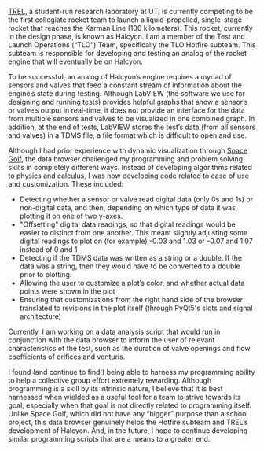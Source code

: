 [TREL](https://texasrocketlab.com/), a student-run research laboratory at UT, is currently competing to be the first collegiate rocket team to launch a liquid-propelled, single-stage rocket that reaches the Karman Line (100 kilometers). This rocket, currently in the design phase, is known as Halcyon. I am a member of the Test and Launch Operations (“TLO”) Team, specifically the TLO Hotfire subteam. This subteam is responsible for developing and testing an analog of the rocket engine that will eventually be on Halcyon.

To be successful, an analog of Halcyon’s engine requires a myriad of sensors and valves that feed a constant stream of information about the engine’s state during testing. Although LabVIEW (the software we use for designing and running tests) provides helpful graphs that show a sensor’s or valve’s output in real-time, it does not provide an interface for the data from multiple sensors and valves to be visualized in one combined graph. In addition, at the end of tests, LabVIEW stores the test’s data (from all sensors and valves) in a TDMS file, a file format which is difficult to open and use.

Although I had prior experience with dynamic visualization through [Space Golf](https://github.com/andy1503hsu/Space-Golf), the data browser challenged my programming and problem solving skills in completely different ways. Instead of developing algorithms related to physics and calculus, I was now developing code related to ease of use and customization. These included:

-	Detecting whether a sensor or valve read digital data (only 0s and 1s) or non-digital data, and then, depending on which type of data it was, plotting it on one of two y-axes.
-	"Offsetting" digital data readings, so that digital readings would be easier to distinct from one another. This meant slightly adjusting some digital readings to plot on (for example) -0.03 and 1.03 or -0.07 and 1.07 instead of 0 and 1
-	Detecting if the TDMS data was written as a string or a double. If the data was a string, then they would have to be converted to a double prior to plotting.
-	Allowing the user to customize a plot’s color, and whether actual data points were shown in the plot
-	Ensuring that customizations from the right hand side of the browser translated to revisions in the plot itself (through PyQt5's slots and signal architecture)

Currently, I am working on a data analysis script that would run in conjunction with the data browser to inform the user of relevant characteristics of the test, such as the duration of valve openings and flow coefficients of orifices and venturis.

I found (and continue to find!) being able to harness my programming ability to help a collective group effort extremely rewarding. Although programming is a skill by its intrinsic nature, I believe that it is best harnessed when wielded as a useful tool for a team to strive towards its goal, especially when that goal is not directly related to programming itself. Unlike Space Golf, which did not have any “bigger” purpose than a school project, this data browser genuinely helps the Hotfire subteam and TREL’s development of Halcyon. And, in the future, I hope to continue developing similar programming scripts that are a means to a greater end.
